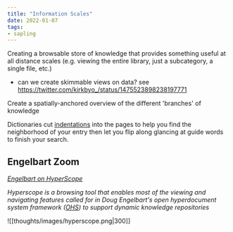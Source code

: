 ```yaml
---
title: "Information Scales"
date: 2022-01-07
tags:
- sapling
---
```


Creating a browsable store of knowledge that provides something useful at all distance scales (e.g. viewing the entire library, just a subcategory, a single file, etc.)
- can we create skimmable views on data? see https://twitter.com/kirkbyo_/status/1475523898238197771

Create a spatially-anchored overview of the different 'branches' of knowledge

Dictionaries cut [indentations](http://www.thefreedictionary.com/thumb+index) into the pages to help you find the neighborhood of your entry then let you flip along glancing at guide words to finish your search.

## Engelbart Zoom
*[Engelbart on HyperScope](https://dougengelbart.org/content/view/154/86/)*

*Hyperscope is a browsing tool that enables most of the viewing and navigating features called for in Doug Engelbart's open hyperdocument system framework ([OHS](https://www.dougengelbart.org/about/ohs.html)) to support dynamic knowledge repositories*

![[thoughts/images/hyperscope.png|300]]
